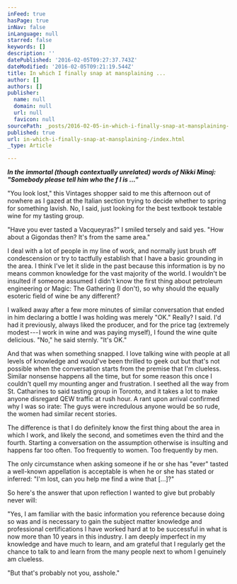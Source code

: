 ```yaml
---
inFeed: true
hasPage: true
inNav: false
inLanguage: null
starred: false
keywords: []
description: ''
datePublished: '2016-02-05T09:27:37.743Z'
dateModified: '2016-02-05T09:21:19.544Z'
title: In which I finally snap at mansplaining ...
author: []
authors: []
publisher:
  name: null
  domain: null
  url: null
  favicon: null
sourcePath: _posts/2016-02-05-in-which-i-finally-snap-at-mansplaining-.md
published: true
url: in-which-i-finally-snap-at-mansplaining-/index.html
_type: Article

---
```

**_In the immortal (though contextually unrelated) words of Nikki Minaj: "Somebody please tell him who the f I is ..."_**

"You look lost," this Vintages shopper said to me this afternoon out of nowhere as I gazed at the Italian section trying to decide whether to spring for something lavish. No, I said, just looking for the best textbook testable wine for my tasting group.

"Have you ever tasted a Vacqueyras?" I smiled tersely and said yes. "How about a Gigondas then? It's from the same area."

I deal with a lot of people in my line of work, and normally just brush off condescension or try to tactfully establish that I have a basic grounding in the area. I think I've let it slide in the past because this information is by no means common knowledge for the vast majority of the world. I wouldn't be insulted if someone assumed I didn't know the first thing about petroleum engineering or Magic: The Gathering (I don't), so why should the equally esoteric field of wine be any different?

I walked away after a few more minutes of similar conversation that ended in him declaring a bottle I was holding was merely "OK." Really? I said. I'd had it previously, always liked the producer, and for the price tag (extremely modest --- I work in wine and was paying myself), I found the wine quite delicious. "No," he said sternly. "It's OK."

And that was when something snapped. I love talking wine with people at all levels of knowledge and would've been thrilled to geek out but that's not possible when the conversation starts from the premise that I'm clueless. Similar nonsense happens all the time, but for some reason this once I couldn't quell my mounting anger and frustration. I seethed all the way from St. Catharines to said tasting group in Toronto, and it takes a lot to make anyone disregard QEW traffic at rush hour. A rant upon arrival confirmed why I was so irate: The guys were incredulous anyone would be so rude, the women had similar recent stories.

The difference is that I do definitely know the first thing about the area in which I work, and likely the second, and sometimes even the third and the fourth. Starting a conversation on the assumption otherwise is insulting and happens far too often. Too frequently to women. Too frequently by men.

The only circumstance when asking someone if he or she has "ever" tasted a well-known appellation is acceptable is when he or she has stated or inferred: "I'm lost, can you help me find a wine that \[...\]?"

So here's the answer that upon reflection I wanted to give but probably never will:

"Yes, I am familiar with the basic information you reference because doing so was and is necessary to gain the subject matter knowledge and professional certifications I have worked hard at to be successful in what is now more than 10 years in this industry. I am deeply imperfect in my knowledge and have much to learn, and am grateful that I regularly get the chance to talk to and learn from the many people next to whom I genuinely am clueless.

"But that's probably not you, asshole."